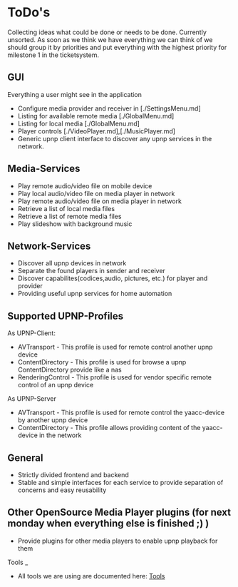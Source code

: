 ToDo's
=
Collecting ideas what could be done or needs to be done. Currently unsorted. As soon as we think we have everything we can think of we should group it by priorities and put everything with the highest priority for milestone 1 in the ticketsystem.

GUI
-
Everything a user might see in the application

* Configure media provider and receiver in [./SettingsMenu.md]
* Listing for available remote media [./GlobalMenu.md]
* Listing for local media [./GlobalMenu.md]
* Player controls [./VideoPlayer.md],[./MusicPlayer.md]
* Generic upnp client interface to discover any upnp services in the network.  

Media-Services
-
* Play remote audio/video file on mobile device
* Play local audio/video file on media player in network
* Play remote audio/video file on media player in network
* Retrieve a list of local media files
* Retrieve a list of remote media files
* Play slideshow with background music

Network-Services
-
* Discover all upnp devices in network
* Separate the found players in sender and receiver
* Discover capabilites(codices,audio, pictures, etc.) for player and provider
* Providing useful upnp services for home automation


Supported UPNP-Profiles
-
As UPNP-Client:

* AVTransport - This profile is used for remote control another upnp device
* ContentDirectory - This profile is used for browse a upnp ContentDirectory provide like a nas
* RenderingControl - This profile is used for vendor specific remote control of an upnp device

As UPNP-Server
* AVTransport - This profile is used for remote control the yaacc-device by another upnp device
* ContentDirectory - This profile allows providing content of the yaacc-device in the network



General
-
* Strictly divided frontend and backend
* Stable and simple interfaces for each service to provide separation of concerns and easy reusability

Other OpenSource Media Player plugins (for next monday when everything else is finished ;) )
-
* Provide plugins for other media players to enable upnp playback for them

Tools
_
* All tools we are using are documented here: [Tools](./Tools.md)


